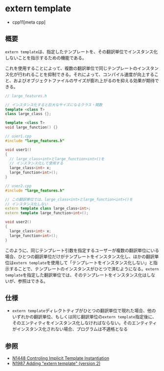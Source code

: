 # extern template
* cpp11[meta cpp]

## 概要
`extern template`は、指定したテンプレートを、その翻訳単位でインスタンス化しないことを指示するための機能である。

これを使用することによって、複数の翻訳単位で同じテンプレートのインスタンス化が行われることを抑制できる。それによって、コンパイル速度が向上すること、およびオブジェクトファイルのサイズが膨れ上がるのを抑える効果が期待できる。

```cpp
// large_features.h

// インスタンス化すると巨大なサイズになるクラス・関数
template <class T>
class large_class {};

template <class T>
void large_function() {}
```

```cpp
// user1.cpp
#include "large_features.h"

void user1()
{
  // large_class<int>とlarge_function<int>()を
  // インスタンス化して使用する
  large_class<int> x;
  large_function<int>();
}
```

```cpp
// user2.cpp
#include "large_features.h"

// この翻訳単位では、large_class<int>とlarge_function<int>()を
// インスタンス化しない
extern template class large_class<int>;
extern template large_function<int>();

void user2()
{
  large_class<int> x;
  large_function<int>();
}
```

このように、同じテンプレート引数を指定するユーザーが複数の翻訳単位にいる場合、ひとつの翻訳単位だけがテンプレートをインスタンス化し、ほかの翻訳単位は`extern template`を使用して「テンプレートをインスタンス化しない」と指示することで、テンプレートのインスタンスがひとつで済むようになる。`extern template`を指定した翻訳単位では、そのテンプレートをインスタンス化はしないが、参照はできる。


## 仕様
- `extern template`ディレクトティブがひとつの翻訳単位で現れた場合、他のいずれかの翻訳単位、もしくは同じ翻訳単位の`extern template`指定後に、そのエンティティをインスタンス化しなければならない。そのエンティティがインスタンス化されない場合、プログラムは不適格となる


## 参照
- [N1448 Controling Implicit Template Instantiation](http://www.open-std.org/jtc1/sc22/wg21/docs/papers/2003/n1448.pdf)
- [N1987 Adding "extern template" (version 2)](http://www.open-std.org/jtc1/sc22/wg21/docs/papers/2006/n1987.htm)

